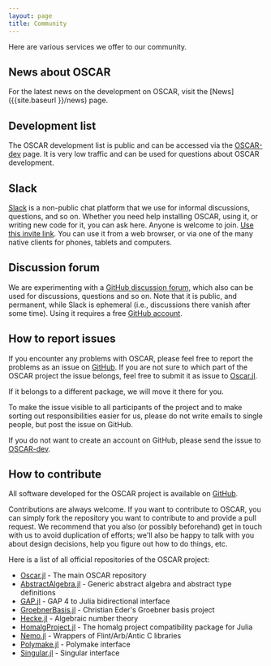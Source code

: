 ```yaml
---
layout: page
title: Community
---
```


Here are various services we offer to our community.

## News about OSCAR

For the latest news on the development on OSCAR, visit the [News]({{site.baseurl }}/news) page.

## Development list

The OSCAR development list is public and can be accessed via the [OSCAR-dev](https://mail.mathematik.uni-kl.de/mailman/listinfo/oscar-dev) page.
It is very low traffic and can be used for questions about OSCAR development.

## Slack

[Slack](https://slack.com) is a non-public chat platform that we use for informal discussions, questions, and so on. Whether you need help installing OSCAR, using it, or writing new code for it, you can ask here. Anyone is welcome to join. [Use this invite link](https://oscar-system.org/slack). You can use it from a web browser, or via one of the many native clients for phones, tablets and computers.

## Discussion forum

We are experimenting with a [GitHub discussion forum](https://github.com/oscar-system/Oscar.jl/discussions), which also can be used for discussions, questions and so on. Note that it is public, and permanent, while Slack is ephemeral (i.e., discussions there vanish after some time). Using it requires a free [GitHub account](https://github.com).

## How to report issues

If you encounter any problems with OSCAR, please feel free to report the problems as an issue on [GitHub](https://github.com/oscar-system). If you are not sure to which part of the OSCAR project the
issue belongs, feel free to submit it as issue to [Oscar.jl](https://github.com/oscar-system/Oscar.jl).

If it belongs to a different package, we will move it there for you.

To make the issue visible to all participants of the project and to make sorting out responsibilities easier for us, please do not write emails to single people, but post the issue on GitHub.

If you do not want to create an account on GitHub, please send the issue to [OSCAR-dev](mailto:oscar-dev@mathematik.uni-kl.de).

## How to contribute

All software developed for the OSCAR project is available on [GitHub](https://github.com/oscar-system).

Contributions are always welcome. If you want to contribute to OSCAR, you can simply fork the repository you want to
contribute to and provide a pull request. We recommend that you also (or possibly beforehand) get in touch with us to
avoid duplication of efforts; we'll also be happy to talk with you about design decisions, help you figure out how
to do things, etc.

Here is a list of all official repositories of the OSCAR project:

* [Oscar.jl](https://github.com/oscar-system/Oscar.jl) - The main OSCAR repository
* [AbstractAlgebra.jl](https://github.com/Nemocas/AbstractAlgebra.jl) - Generic abstract algebra and abstract type definitions
* [GAP.jl](https://github.com/oscar-system/GAP.jl/) - GAP 4 to Julia bidirectional interface
* [GroebnerBasis.jl](https://github.com/ederc/GroebnerBasis.jl) - Christian Eder's Groebner basis project
* [Hecke.jl](https://github.com/thofma/Hecke.jl) - Algebraic number theory
* [HomalgProject.jl](https://github.com/homalg-project/HomalgProject.jl) - The homalg project compatibility package for Julia
* [Nemo.jl](https://github.com/Nemocas/Nemo.jl) - Wrappers of Flint/Arb/Antic C libraries
* [Polymake.jl](https://github.com/oscar-system/Polymake.jl) - Polymake interface
* [Singular.jl](https://github.com/oscar-system/Singular.jl) - Singular interface
